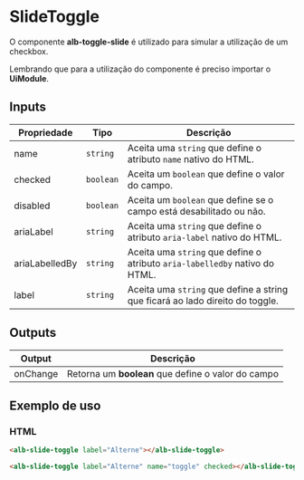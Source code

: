 # SlideToggle

O componente **alb-toggle-slide** é utilizado para simular a utilização de um checkbox.

Lembrando que para a utilização do componente é preciso importar o **UiModule**.

## Inputs

| Propriedade     | Tipo      | Descrição                                                                       |
|-----------------|-----------|---------------------------------------------------------------------------------|
| name            | `string`  | Aceita uma `string` que define o atributo `name` nativo do HTML.                |
| checked         | `boolean` | Aceita um `boolean` que define o valor do campo.                                |
| disabled        | `boolean` | Aceita um `boolean` que define se o campo está desabilitado ou não.             |
| ariaLabel       | `string`  | Aceita uma `string` que define o atributo `aria-label` nativo do HTML.          |
| ariaLabelledBy  | `string`  | Aceita uma `string` que define o atributo `aria-labelledby` nativo do HTML.     |
| label           | `string`  | Aceita uma `string` que define a string que ficará ao lado direito do toggle.   |

## Outputs

| Output     | Descrição                                                                       |
|------------|---------------------------------------------------------------------------------|
| onChange   | Retorna um **boolean** que define o valor do campo                              |

## Exemplo de uso

### HTML

```html
<alb-slide-toggle label="Alterne"></alb-slide-toggle>
```

```html
<alb-slide-toggle label="Alterne" name="toggle" checked></alb-slide-toggle>
```
